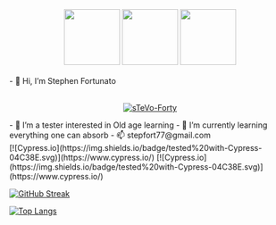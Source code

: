 <div id="header" align="center">
  <img src="https://media.giphy.com/media/xY8zcmTEC89UoaVKlj/giphy.gif" width="100" />
  <img src="https://media.giphy.com/media/GZu3NtMoA6Lp2alLKk/giphy.gif" width="100" />
   <img src="https://media.giphy.com/media/gw3IWyGkC0rsazTi/giphy.gif" width="100" />  
</div>
</br>
<div>
- 👋 Hi, I’m Stephen Fortunato
</div>
</br>

<div id="social" align="center">

[![sTeVo-Forty](https://img.shields.io/badge/LinkedIn-blue?logo=linkedin&logoColor=white&style=for-the-badge)](https://www.linkedin.com/in/stephen-fortunato-0079601b1/)

</div>

<div>
- 👀 I’m a tester interested in Old age learning
- 🌱 I’m currently learning everything one can absorb
- 📫 stepfort77@gmail.com
</div>  

<div>
[![Cypress.io](https://img.shields.io/badge/tested%20with-Cypress-04C38E.svg)](https://www.cypress.io/)
[![Cypress.io](https://img.shields.io/badge/tested%20with-Cypress-04C38E.svg)](https://www.cypress.io/)

[![GitHub Streak](https://github-readme-streak-stats.herokuapp.com/?user=sTeVofort&theme=dark)](https://git.io/streak-stats)

[![Top Langs](https://github-readme-stats.vercel.app/api/top-langs/?username=sTeVofort&layout=compact&theme=vision-friendly-dark)](https://github.com/anuraghazra/github-readme-stats)

</div>
